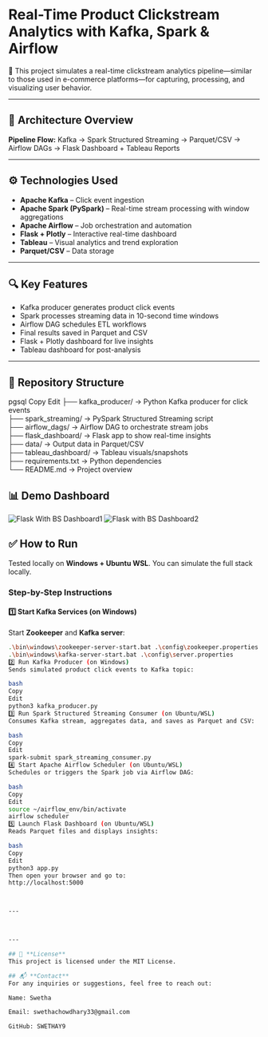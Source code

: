 # Real-Time Product Clickstream Analytics with Kafka, Spark & Airflow

🚀 This project simulates a real-time clickstream analytics pipeline—similar to those used in e-commerce platforms—for capturing, processing, and visualizing user behavior.

---

## 🧠 Architecture Overview

**Pipeline Flow:**
Kafka → Spark Structured Streaming → Parquet/CSV → Airflow DAGs → Flask Dashboard + Tableau Reports

---

## ⚙️ Technologies Used
- **Apache Kafka** – Click event ingestion
- **Apache Spark (PySpark)** – Real-time stream processing with window aggregations
- **Apache Airflow** – Job orchestration and automation
- **Flask + Plotly** – Interactive real-time dashboard
- **Tableau** – Visual analytics and trend exploration
- **Parquet/CSV** – Data storage

---

## 🔍 Key Features
- Kafka producer generates product click events
- Spark processes streaming data in 10-second time windows
- Airflow DAG schedules ETL workflows
- Final results saved in Parquet and CSV
- Flask + Plotly dashboard for live insights
- Tableau dashboard for post-analysis

---



## 📁 **Repository Structure**
pgsql
Copy
Edit
├── kafka_producer/        → Python Kafka producer for click events  
├── spark_streaming/       → PySpark Structured Streaming script  
├── airflow_dags/          → Airflow DAG to orchestrate stream jobs  
├── flask_dashboard/       → Flask app to show real-time insights  
├── data/                  → Output data in Parquet/CSV  
├── tableau_dashboard/     → Tableau visuals/snapshots  
├── requirements.txt       → Python dependencies  
└── README.md              → Project overview  


## 📊 **Demo Dashboard**
![Flask With BS Dashboard1](https://github.com/user-attachments/assets/ee9e59e0-9ff6-44f7-9382-2a48ac5c8e51)
![Flask with BS Dashboard2](https://github.com/user-attachments/assets/5fa8d787-a387-4a21-931c-19420fe85b17)





## ✅ How to Run

Tested locally on **Windows + Ubuntu WSL**. You can simulate the full stack locally.
### Step-by-Step Instructions

#### 1️⃣ Start Kafka Services (on Windows)
Start **Zookeeper** and **Kafka server**:

```bash
.\bin\windows\zookeeper-server-start.bat .\config\zookeeper.properties
.\bin\windows\kafka-server-start.bat .\config\server.properties
2️⃣ Run Kafka Producer (on Windows)
Sends simulated product click events to Kafka topic:

bash
Copy
Edit
python3 kafka_producer.py
3️⃣ Run Spark Structured Streaming Consumer (on Ubuntu/WSL)
Consumes Kafka stream, aggregates data, and saves as Parquet and CSV:

bash
Copy
Edit
spark-submit spark_streaming_consumer.py
4️⃣ Start Apache Airflow Scheduler (on Ubuntu/WSL)
Schedules or triggers the Spark job via Airflow DAG:

bash
Copy
Edit
source ~/airflow_env/bin/activate
airflow scheduler
5️⃣ Launch Flask Dashboard (on Ubuntu/WSL)
Reads Parquet files and displays insights:

bash
Copy
Edit
python3 app.py
Then open your browser and go to:
http://localhost:5000



---



---

## 📝 **License**
This project is licensed under the MIT License.

## 📬 **Contact**
For any inquiries or suggestions, feel free to reach out:

Name: Swetha

Email: swethachowdhary33@gmail.com

GitHub: SWETHAY9

